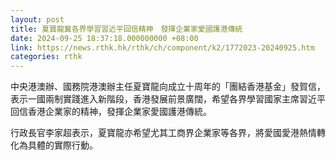 ```yaml
---
layout: post
title: 夏寶龍冀各界學習習近平回信精神　發揮企業家愛國護港傳統　
date: 2024-09-25 18:37:18.000000000 +08:00
link: https://news.rthk.hk/rthk/ch/component/k2/1772023-20240925.htm
categories: rthk
---
```


中央港澳辦、國務院港澳辦主任夏寶龍向成立十周年的「團結香港基金」發賀信，表示一國兩制實踐進入新階段，香港發展前景廣闊，希望各界學習國家主席習近平回信香港企業家的精神，發揮企業家愛國護港傳統。

行政長官李家超表示，夏寶龍亦希望尤其工商界企業家等各界，將愛國愛港熱情轉化為具體的實際行動。
